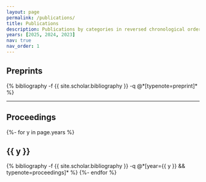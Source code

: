 ```yaml
---
layout: page
permalink: /publications/
title: Publications
description: Publications by categories in reversed chronological order. The asterisks(*) mean that authors are equal contribution.
years: [2025, 2024, 2023]
nav: true
nav_order: 1
---
```

<!-- _pages/publications.md -->
<div class="publications">

<h2>Preprints</h2>
{% bibliography -f {{ site.scholar.bibliography }} -q @*[typenote=preprint]* %}

<hr />

<h2>Proceedings</h2>
{%- for y in page.years %}
  <h2 class="year">{{ y }}</h2>
  {% bibliography -f {{ site.scholar.bibliography }} -q @*[year={{ y }} && typenote=proceedings]* %}
{%- endfor %}

</div>
